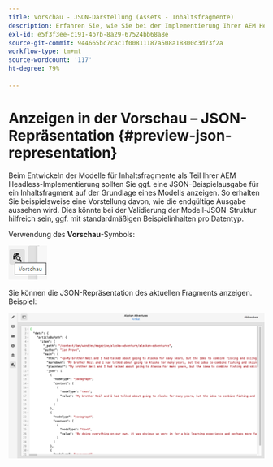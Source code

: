 ```yaml
---
title: Vorschau - JSON-Darstellung (Assets - Inhaltsfragmente)
description: Erfahren Sie, wie Sie bei der Implementierung Ihrer AEM Headless-Lösung mühelos eine JSON-Darstellung Ihrer Inhaltsfragmente in der Vorschau anzeigen können.
exl-id: e5f3f3ee-c191-4b7b-8a29-67524bb68a8e
source-git-commit: 944665bc7cac1f00811187a508a18800c3d73f2a
workflow-type: tm+mt
source-wordcount: '117'
ht-degree: 79%

---
```


# Anzeigen in der Vorschau – JSON-Repräsentation {#preview-json-representation}

Beim Entwickeln der Modelle für Inhaltsfragmente als Teil Ihrer AEM Headless-Implementierung sollten Sie ggf. eine JSON-Beispielausgabe für ein Inhaltsfragment auf der Grundlage eines Modells anzeigen. So erhalten Sie beispielsweise eine Vorstellung davon, wie die endgültige Ausgabe aussehen wird. Dies könnte bei der Validierung der Modell-JSON-Struktur hilfreich sein, ggf. mit standardmäßigen Beispielinhalten pro Datentyp.

Verwendung des **Vorschau**-Symbols:

![Inhaltsfragmente-Editor – Registerkarte „Vorschau“](assets/cfm-preview-01.png)

Sie können die JSON-Repräsentation des aktuellen Fragments anzeigen. Beispiel:

![Inhaltsfragmente-Editor – Vorschau eines Fragments](assets/cfm-preview-02.png)
